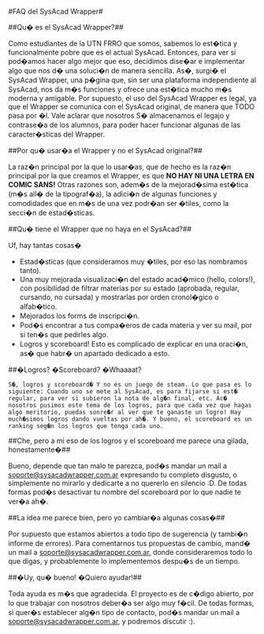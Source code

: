 #FAQ del SysAcad Wrapper#

##Qu� es el SysAcad Wrapper?##

Como estudiantes de la UTN FRRO que somos, sabemos lo est�tica y funcionalmente pobre que es el actual SysAcad.
Entonces, para ver si pod�amos hacer algo mejor que eso, decidimos dise�ar e implementar algo que nos d� una soluci�n de manera sencilla.
As�, surgi� el SysAcad Wrapper, una p�gina que, sin ser una plataforma independiente al SysAcad, nos da m�s funciones y ofrece una est�tica mucho m�s moderna y amigable.
Por supuesto, el uso del SysAcad Wrapper es legal, ya que el Wrapper se comunica con el SysAcad original, de manera que TODO pasa por �l.
Vale aclarar que nosotros S� almacenamos el legajo y contrase�a de los alumnos, para poder hacer funcionar algunas de las caracter�sticas del Wrapper.

##Por qu� usar�a el Wrapper y no el SysAcad original?##

La raz�n principal por la que lo usar�as, que de hecho es la raz�n principal por la que creamos el Wrapper, es que __NO HAY NI UNA LETRA EN COMIC SANS!__
Otras razones son, adem�s de la mejorad�sima est�tica (m�s all� de la tipograf�a), la adici�n de algunas funciones y comodidades que en m�s de una vez podr�an ser �tiles,
como la secci�n de estad�sticas.

##Qu� tiene el Wrapper que no haya en el SysAcad?##

Uf, hay tantas cosas�
* Estad�sticas (que consideramos muy �tiles, por eso las nombramos tanto).
* Una muy mejorada visualizaci�n del estado acad�mico (hello, colors!), con posibilidad de filtrar materias por su estado (aprobada, regular, cursando, no cursada) y mostrarlas por orden cronol�gico o alfab�tico.
* Mejorados los forms de inscripci�n.
* Pod�s encontrar a tus compa�eros de cada materia y ver su mail, por si ten�s que pedirles algo.
* Logros y scoreboard! Esto es complicado de explicar en una oraci�n, as� que habr� un apartado dedicado a esto.

##�Logros? �Scoreboard? �Whaaaat?

	S�, logros y scoreboard� Y no es un juego de steam. Lo que pasa es lo siguiente: Cuando uno se mete al SysAcad, es para fijarse si est� regular, para ver si subieron la nota de alg�n final, etc. Ac� nosotros pusimos este tema de los logros, para que cada vez que hagas algo meritorio, puedas sonre�r al ver que te ganaste un logro! Hay much�simos logros dando vueltas por ah�. Y bueno, el scoreboard es un ranking seg�n los logros que tenga cada uno.
##Che, pero a mi eso de los logros y el scoreboard me parece una gilada, honestamente�##

Bueno, depende que tan malo te parezca, pod�s mandar un mail a soporte@sysacadwrapper.com.ar expresando tu completo disgusto, o simplemente no mirarlo y dedicarte a no quererlo en silencio :D. De todas formas pod�s desactivar tu nombre del scoreboard por lo que nadie te ver�a ah�.

##La idea me parece bien, pero yo cambiar�a algunas cosas�##

Por supuesto que estamos abiertos a todo tipo de sugerencia (y tambi�n informe de errores). Para comentarnos tus propuestas de cambio, mand� un mail a soporte@sysacadwrapper.com.ar, donde consideraremos todo lo que digas, y probablemente lo implementemos despu�s de un tiempo.

##�Uy, qu� bueno! �Quiero ayudar!##

Toda ayuda es m�s que agradecida. El proyecto es de c�digo abierto, por lo que trabajar con nosotros deber�a ser algo muy f�cil. De todas formas, si quer�s establecer alg�n tipo de contacto, pod�s mandar un mail a soporte@sysacadwrapper.com.ar, y podremos discutir :).
